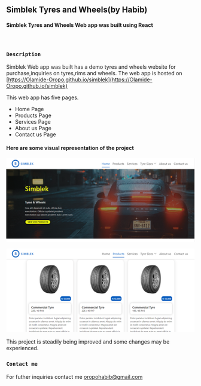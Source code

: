 ## Simblek Tyres and Wheels(by Habib)

#### Simblek Tyres and Wheels Web app was built using React
<br>

### `Description`
Simblek Web app was built has a demo tyres and wheels website for purchase,inquiries on tyres,rims and wheels. The web app is hosted on [https://Olamide-Oropo.github.io/simblek](https://Olamide-Oropo.github.io/simblek)

This web app has five pages.

- Home Page
- Products Page
- Services Page
- About us Page
- Contact us Page

#### Here are some visual representation of the project

![screenshot](./public/Screenshot%20(139)-crop.png)
<br>

![screenshot](./public/Screenshot%20(140)-crop.png)


This project is steadily being improved and some changes may be experienced.

### `Contact me`
For futher inquiries contact me [oropohabib@gmail.com](oropohabib@gmail.com)

